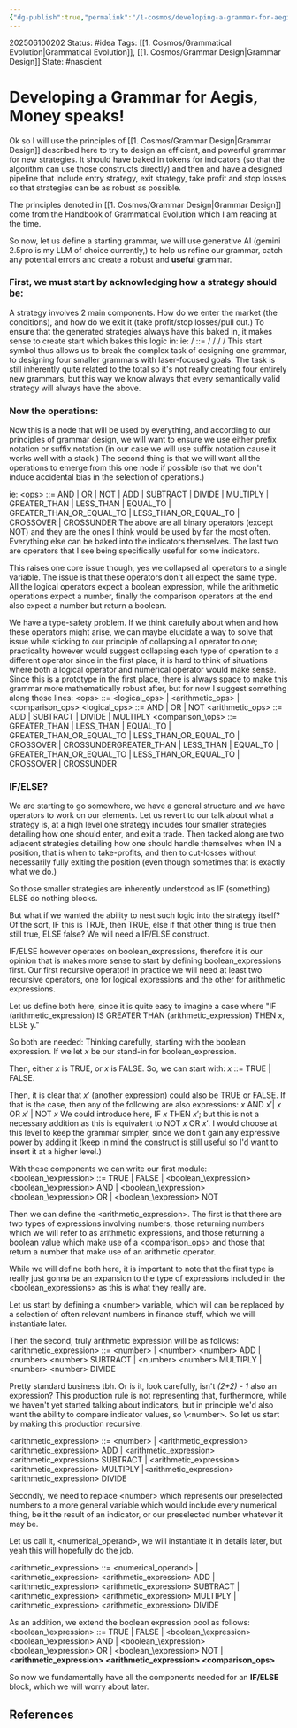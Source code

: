 ```yaml
---
{"dg-publish":true,"permalink":"/1-cosmos/developing-a-grammar-for-aegis-money-speaks/","created":"2025-06-10T02:02:19.369-04:00","updated":"2025-06-11T00:41:12.365-04:00"}
---
```


202506100202
Status: #idea
Tags: [[1. Cosmos/Grammatical Evolution\|Grammatical Evolution]], [[1. Cosmos/Grammar Design\|Grammar Design]]
State: #nascient
# Developing a Grammar for Aegis, Money speaks!

Ok so I will use the principles of [[1. Cosmos/Grammar Design\|Grammar Design]] described here to try to design an efficient, and powerful grammar for new strategies. It should have baked in tokens for indicators (so that the algorithm can use those constructs directly) and then and have a designed pipeline that include entry strategy, exit strategy, take profit and stop losses so that strategies can be as robust as possible.

The principles denoted in [[1. Cosmos/Grammar Design\|Grammar Design]] come from the Handbook of Grammatical Evolution which I am reading at the time.

So now, let us define a starting grammar, we will use generative AI (gemini 2.5pro is my LLM of choice currently,) to help us refine our grammar, catch any potential errors and create a robust and **useful** grammar.

###  First, we must start by acknowledging how a strategy should be:
A strategy involves 2 main components. How do we enter the market (the conditions), and how do we exit it (take profit/stop losses/pull out.) To ensure that the generated strategies always have this baked in, it makes sense to create start which bakes this logic in:
ie: /<Start/> ::= /<entry-strategy/> /<exit-strategy/> /<take-profit-strategy/> /<stop-loss-strategy/>
This start symbol thus allows us to break the complex task of designing one grammar, to designing four smaller grammars with laser-focused goals. The task is still inherently quite related to the total so it's not really creating four entirely new grammars, but this way we know  always that every semantically valid strategy will always have the above.

### Now the operations:
Now this is a node that will be used by everything, and according to our principles of grammar design, we will want to ensure we use either prefix notation or suffix notation (in our case we will use suffix notation cause it works well with a stack.) The second thing is that we will want all the operations to emerge from this one node if possible (so that we don't induce accidental bias in the selection of operations.)

ie: \<ops\> ::= AND | OR | NOT | ADD | SUBTRACT | DIVIDE | MULTIPLY | GREATER_THAN | LESS_THAN | EQUAL_TO | GREATER_THAN_OR_EQUAL_TO | LESS_THAN_OR_EQUAL_TO | CROSSOVER | CROSSUNDER
The above are all binary operators (except NOT) and they are the ones I think would be used by far the most often. Everything else can be baked into the indicators themselves.
The last two are operators that I see being specifically useful for some indicators.

This raises one core issue though, yes we collapsed all operators to a single variable. The issue is that these operators don't all expect the same type. All the logical operators expect a boolean expression, while the arithmetic operations expect a number, finally the comparison operators at the end also expect a number but return a boolean.

We have a type-safety problem. If we think carefully about when and how these operators might arise, we can maybe elucidate a way to solve that issue while sticking to our principle of collapsing all operator to one; practicality however would suggest collapsing each type of operation to a different operator since in the first place, it is hard to think of situations where both a logical operator and numerical operator would make sense. Since this is a prototype in the first place, there is always space to make this grammar more mathematically robust after, but for now I suggest something along those lines:
\<ops\> ::= \<logical\_ops\> | \<arithmetic\_ops\> | \<comparison\_ops\>
\<logical\_ops\> ::= AND | OR | NOT
\<arithmetic\_ops\> ::= ADD | SUBTRACT | DIVIDE | MULTIPLY
\<comparison_\ops> ::= GREATER_THAN | LESS_THAN | EQUAL_TO | GREATER_THAN_OR_EQUAL_TO | LESS_THAN_OR_EQUAL_TO | CROSSOVER | CROSSUNDERGREATER_THAN | LESS_THAN | EQUAL_TO | GREATER_THAN_OR_EQUAL_TO | LESS_THAN_OR_EQUAL_TO | CROSSOVER | CROSSUNDER

### IF/ELSE?
We are starting to go somewhere, we have a general structure and we have operators to work on our elements. Let us revert to our talk about what a strategy is, at a high level one strategy includes four smaller strategies detailing how one should enter, and exit a trade. Then tacked along are two adjacent strategies detailing how one should handle themselves when IN a position, that is when to take-profits, and then to cut-losses without necessarily fully exiting the position (even though sometimes that is exactly what we do.)

So those smaller strategies are inherently understood as IF (something) ELSE do nothing blocks.

But what if we wanted the ability to nest such logic into the strategy itself? Of the sort, IF this is TRUE, then TRUE, else if that other thing is true then still true, ELSE false? We will need a IF/ELSE construct.

IF/ELSE however operates on boolean\_expressions, therefore it is our opinion that is makes more sense to start by defining boolean\_expressions first. Our first recursive operator! In practice we will need at least two recursive operators, one for logical expressions and the other for arithmetic expressions. 

Let us define both here, since it is quite easy to imagine a case where "IF (arithmetic\_expression) IS GREATER THAN (arithmetic\_expression) THEN x, ELSE y."

So both are needed:
Thinking carefully, starting with the boolean expression. 
If we let $x$ be our stand-in for boolean\_expression.

Then, either $x$ is TRUE, or $x$ is FALSE.
So, we can start with:
$x$ ::= TRUE | FALSE.

Then, it is clear that $x'$ (another expression) could also be TRUE or FALSE. If that is the case, then any of the following are also expressions:
$x$ AND $x'$| $x$ OR $x'$ | NOT $x$
We could introduce here, IF $x$ THEN $x'$; but this is not a necessary addition as this is equivalent to NOT $x$ OR $x'$.  I would choose at this level to keep the grammar simpler, since we don't gain any expressive power by adding it (keep in mind the construct is still useful so I'd want to insert it at a higher level.)

With these components we can write our first module:
\<boolean_\expression> ::= TRUE | FALSE | \<boolean_\expression> \<boolean_\expression> AND | \<boolean_\expression>  \<boolean_\expression> OR | \<boolean_\expression> NOT

Then we can define the \<arithmetic\_expression\>.
The first is that there are two types of expressions involving numbers, those returning numbers which we will refer to as arithmetic expressions, and those returning a boolean value which make use of a \<comparison\_ops\> and those that return a number that make use of an arithmetic operator.

While we will define both here, it is important to note that the first type is really just gonna be an expansion to the type of expressions included in the \<boolean\_expressions\> as this is what they really are.

Let us start by defining a \<number\> variable, which will can be replaced by a selection of often relevant numbers in finance stuff, which we will instantiate later. 

Then the second, truly arithmetic expression will be as follows:
\<arithmetic\_expression> ::= \<number\> | \<number\> \<number\> ADD | \<number\> \<number\> SUBTRACT | \<number\> \<number\> MULTIPLY |\<number\> \<number\> DIVIDE

Pretty standard business tbh. Or is it, look carefully, isn't *(2+2) - 1* also an expression? This production rule is not representing that, furthermore, while we haven't yet started talking about indicators, but in principle we'd also want the ability to compare indicator values, so \\<number\>. So let us start by making this production recursive.

\<arithmetic\_expression> ::= \<number\> | \<arithmetic\_expression> \<arithmetic\_expression> ADD | \<arithmetic\_expression> \<arithmetic\_expression> SUBTRACT | \<arithmetic\_expression> \<arithmetic\_expression> MULTIPLY |\<arithmetic\_expression> \<arithmetic\_expression> DIVIDE

Secondly, we need to replace \<number\>  which represents our preselected numbers to a more general variable which would include every numerical thing, be it the result of an indicator, or our preselected number whatever it may be.

Let us call it, \<numerical\_operand\>, we will instantiate it in details later, but yeah this will hopefully do the job.

\<arithmetic\_expression> ::= \<numerical\_operand\> | \<arithmetic\_expression> \<arithmetic\_expression> ADD | \<arithmetic\_expression> \<arithmetic\_expression> SUBTRACT | \<arithmetic\_expression> \<arithmetic\_expression> MULTIPLY |\<arithmetic\_expression> \<arithmetic\_expression> DIVIDE

As an addition, we extend the boolean expression pool as follows:
\<boolean_\expression> ::= TRUE | FALSE | \<boolean_\expression> \<boolean_\expression> AND | \<boolean_\expression>  \<boolean_\expression> OR | \<boolean_\expression> NOT | **\<arithmetic\_expression> \<arithmetic\_expression> \<comparison\_ops\>**

So now we fundamentally have all the components needed for an **IF/ELSE** block, which we will worry about later.

## References
